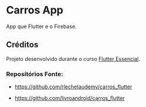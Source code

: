 # Carros App
App que Flutter e o Firebase.
## Créditos
Projeto desenvolvido durante o curso [Flutter Essencial](https://www.udemy.com/course/flutter-essencial/).

### Repositórios Fonte: 
- <https://github.com/rlechetaudemy/carros_flutter>

- <https://github.com/livroandroid/carros_flutter>
